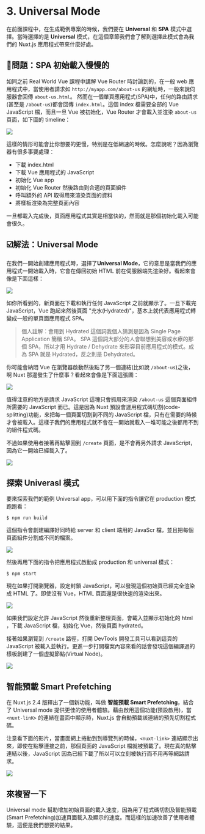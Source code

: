 # 3. Universal Mode

在前面課程中，在生成範例專案的時候，我們要在 **Universal** 和 **SPA** 模式中選擇。當時選擇的是 **Universal** 模式，在這個章節我們會了解到選擇此模式會為我們的 Nuxt.js 應用程式帶來什麼好處。

## 🛑問題：SPA 初始載入慢慢的

如同之前 Real World Vue 課程中講解 Vue Router 時討論到的，在一般 web 應用程式中，當使用者請求如 `http://myapp.com/about-us` 的網址時，一般來說伺服器會回傳 `about-us.html`。 然而在一個單頁應用程式(SPA)中，任何的路由請求(甚至是 `/about-us`)都會回傳 `index.html`。這個 index 檔需要全部的 Vue JavaScript 檔，而且一旦 Vue 被初始化，Vue Router 才會載入並渲染 `about-us` 頁面，如下圖的 timeline：

![](assets/Ch03/01.jpg)

這樣的情形可能會比你想要的更慢，特別是在低網速的時候。怎麼說呢？因為瀏覽器有很多事要處理：

- 下載 index.html
- 下載 Vue 應用程式的 JavaScript
- 初始化 Vue app
- 初始化 Vue Router 然後路由到合適的頁面組件
- 呼叫額外的 API 取得用來渲染頁面的資料
- 將樣板渲染為完整頁面內容

一旦都載入完成後，頁面應用程式其實是相當快的，然而就是那個初始化載入可能會很久。

## ☑️解法：Universal Mode

在我們一開始創建應用程式時，選擇了**Universal Mode**，它的意思是當我們的應用程式一開始載入時，它會在傳回初始 HTML 前在伺服器端先渲染好。看起來會像是下面這樣：

![](assets/Ch03/02.jpg)

如你所看到的，新頁面在下載和執行任何 JavaScript 之前就顯示了。一旦下載完 JavaScript，Vue 跑起來然後頁面 "充水(Hydrated)"，基本上就代表應用程式轉變成一般的單頁面應用程式 SPA。
> 個人註解：會用到 Hydrated 這個詞我個人猜測是因為 Single Page Application 簡稱 SPA。
> SPA 這個詞大部分的人會聯想到美容或水療的那個 SPA，所以才用 Hydrate / Dehydrate 來形容目前應用程式的模式。成為 SPA 就是 Hydrated，反之則是 Dehydrated。

你可能會納悶 Vue 在瀏覽器啟動然後點了另一個連結(比如說 `/about-us`)之後，啊 Nuxt 那邊發生了什麼事？看起來會像是下面這張圖：

![](assets/Ch03/03.jpg)

值得注意的地方是請求 JavaScript 這塊只會抓用來渲染 `/about-us` 這個頁面組件所需要的 JavaScript 而已。這是因為 Nuxt 預設會運用程式碼切割(code-splitting)功能，來把每一個頁面切割到不同的 JavaScript 檔，只有在需要的時候才會被載入。這樣子我們的應用程式就不會在一開始就載入一堆可能之後都用不到的組件程式碼。

不過如果使用者接著再點擊回到 `/create` 頁面，是不會再另外請求 JavaScript，因為它一開始已經載入了。

![](assets/Ch03/04.jpg)

## 探索 Univerasl 模式

要來探索我們的範例 Universal app，可以用下面的指令讓它在 production 模式跑跑看：

```shell
$ npm run build
```

這個指令會創建編譯好同時給 server 和 client 端用的 JavaScr 檔，並且把每個頁面組件分割成不同的檔案。

![](assets/Ch03/05.jpg)

然後再用下面的指令把應用程式啟動成 production 和 universal 模式：

```shell
$ npm start
```

現在如果打開瀏覽器，設定封鎖 JavaScript，可以發現這個初始頁已經完全渲染成 HTML 了。即使沒有 Vue，HTML 頁面還是很快速的渲染出來。

![](assets/Ch03/06.jpg)

如果我們設定允許 JavaScript 然後重新整理頁面，會載入並顯示初始化的 html ，下載 JavaScript 檔，初始化 Vue，然後頁面 hydrated。

接著如果瀏覽到 `/create` 路徑，打開 DevTools 開發工具可以看到這頁的 JavaScript 被載入並執行。更進一步打開檔案內容來看的話會發現這個編譯過的樣板創建了一個虛擬節點(Virtual Node)。

![](assets/Ch03/07.gif)

 
## 智能預載 Smart Prefetching

在 Nuxt.js 2.4 版釋出了一個新功能，叫做 **智能預載 Smart Prefetching**，結合了 Universal mode 提供更佳的使用者體驗。藉由啟用這個功能(預設啟用)，當 `<nuxt-linK>` 的連結在畫面中顯示時，Nuxt.js 會自動預載該連結的預先切割程式碼。

注意看下面的影片，當畫面網上捲動到到導覽列的時候，`<nuxt-link>` 連結顯示出來，即使在點擊連接之前，那個頁面的 JavaScript 檔就被預載了。現在真的點擊連結以後，JavaScript 因為已經下載了所以可以立刻被執行而不用再等網路請求。

![](assets/Ch03/08.gif)

## 來複習一下

Universal mode 幫助增加初始頁面的載入速度，因為用了程式碼切割及智能預載(Smart Prefetching)加速頁面載入及顯示的速度。而這樣的加速改善了使用者體驗，這便是我們想要的結果。